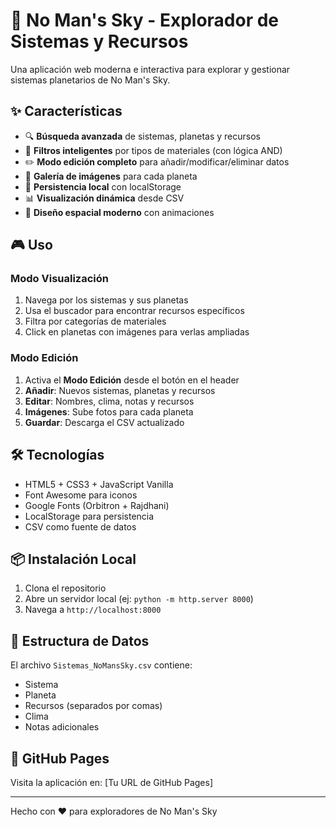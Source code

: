 # 🚀 No Man's Sky - Explorador de Sistemas y Recursos

Una aplicación web moderna e interactiva para explorar y gestionar sistemas planetarios de No Man's Sky.

## ✨ Características

- 🔍 **Búsqueda avanzada** de sistemas, planetas y recursos
- 🎯 **Filtros inteligentes** por tipos de materiales (con lógica AND)
- ✏️ **Modo edición completo** para añadir/modificar/eliminar datos
- 📸 **Galería de imágenes** para cada planeta
- 💾 **Persistencia local** con localStorage
- 📊 **Visualización dinámica** desde CSV
- 🎨 **Diseño espacial moderno** con animaciones

## 🎮 Uso

### Modo Visualización
1. Navega por los sistemas y sus planetas
2. Usa el buscador para encontrar recursos específicos
3. Filtra por categorías de materiales
4. Click en planetas con imágenes para verlas ampliadas

### Modo Edición
1. Activa el **Modo Edición** desde el botón en el header
2. **Añadir**: Nuevos sistemas, planetas y recursos
3. **Editar**: Nombres, clima, notas y recursos
4. **Imágenes**: Sube fotos para cada planeta
5. **Guardar**: Descarga el CSV actualizado

## 🛠️ Tecnologías

- HTML5 + CSS3 + JavaScript Vanilla
- Font Awesome para iconos
- Google Fonts (Orbitron + Rajdhani)
- LocalStorage para persistencia
- CSV como fuente de datos

## 📦 Instalación Local

1. Clona el repositorio
2. Abre un servidor local (ej: `python -m http.server 8000`)
3. Navega a `http://localhost:8000`

## 📄 Estructura de Datos

El archivo `Sistemas_NoMansSky.csv` contiene:
- Sistema
- Planeta
- Recursos (separados por comas)
- Clima
- Notas adicionales

## 🌟 GitHub Pages

Visita la aplicación en: [Tu URL de GitHub Pages]

---

Hecho con ❤️ para exploradores de No Man's Sky
